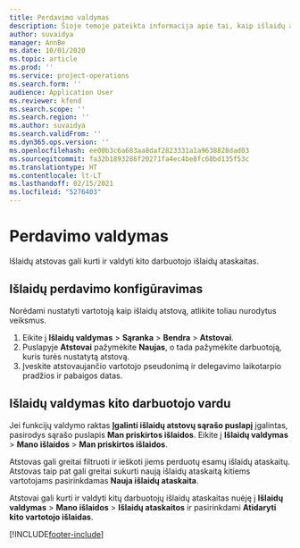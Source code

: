 ```yaml
---
title: Perdavimo valdymas
description: Šioje temoje pateikta informacija apie tai, kaip išlaidų atstovas gali kurti ir valdyti kito darbuotojo išlaidų ataskaitas.
author: suvaidya
manager: AnnBe
ms.date: 10/01/2020
ms.topic: article
ms.prod: ''
ms.service: project-operations
ms.search.form: ''
audience: Application User
ms.reviewer: kfend
ms.search.scope: ''
ms.search.region: ''
ms.author: suvaidya
ms.search.validFrom: ''
ms.dyn365.ops.version: ''
ms.openlocfilehash: ee00b3c6a683aa8daf2823331a1a9638828dad03
ms.sourcegitcommit: fa32b1893286f20271fa4ec4be8fc68bd135f53c
ms.translationtype: HT
ms.contentlocale: lt-LT
ms.lasthandoff: 02/15/2021
ms.locfileid: "5276403"
---
```

# <a name="manage-delegation"></a>Perdavimo valdymas
Išlaidų atstovas gali kurti ir valdyti kito darbuotojo išlaidų ataskaitas.

## <a name="configuring-expense-delegation"></a>Išlaidų perdavimo konfigūravimas

Norėdami nustatyti vartotoją kaip išlaidų atstovą, atlikite toliau nurodytus veiksmus. 
1. Eikite į **Išlaidų valdymas** > **Sąranka** > **Bendra** > **Atstovai**. 
2. Puslapyje **Atstovai** pažymėkite **Naujas**, o tada pažymėkite darbuotoją, kuris turės nustatytą atstovą. 
3. Įveskite atstovaujančio vartotojo pseudonimą ir delegavimo laikotarpio pradžios ir pabaigos datas.

## <a name="manage-expenses-on-behalf-of-another-employee"></a>Išlaidų valdymas kito darbuotojo vardu

Jei funkcijų valdymo raktas **Įgalinti išlaidų atstovų sąrašo puslapį** įgalintas, pasirodys sąrašo puslapis **Man priskirtos išlaidos**. Eikite į **Išlaidų valdymas** > **Mano išlaidos** > **Man priskirtos išlaidos**.

Atstovas gali greitai filtruoti ir ieškoti jiems perduotų esamų išlaidų ataskaitų. Atstovas taip pat gali greitai sukurti naują išlaidų ataskaitą kitiems vartotojams pasirinkdamas **Nauja išlaidų ataskaita**.

Atstovai gali kurti ir valdyti kitų darbuotojų išlaidų ataskaitas nuėję į **Išlaidų valdymas** > **Mano išlaidos** > **Išlaidų ataskaitos** ir pasirinkdami **Atidaryti kito vartotojo išlaidas**.


[!INCLUDE[footer-include](../includes/footer-banner.md)]